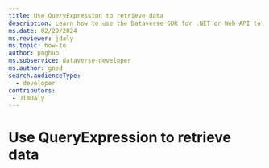 ```yaml
---
title: Use QueryExpression to retrieve data
description: Learn how to use the Dataverse SDK for .NET or Web API to send a request to retrieve data using QueryExpression
ms.date: 02/29/2024
ms.reviewer: jdaly
ms.topic: how-to
author: pnghub
ms.subservice: dataverse-developer
ms.author: gned
search.audienceType: 
  - developer
contributors:
 - JimDaly
---
```

# Use QueryExpression to retrieve data

<!-- 
The mechanics of using RetrieveMultiple with QE. 

 - Inherits from QueryBase
 - Constructors and methods vs Object initialization
 - When to use RetrieveMultipleRequest
 - Properties of EntityCollection used for subsequent requests
 - Is the 'shape' of the result different since you can't specify column aliases?
    - Is FetchXml 'flat' vs what you get from QE?



-->
